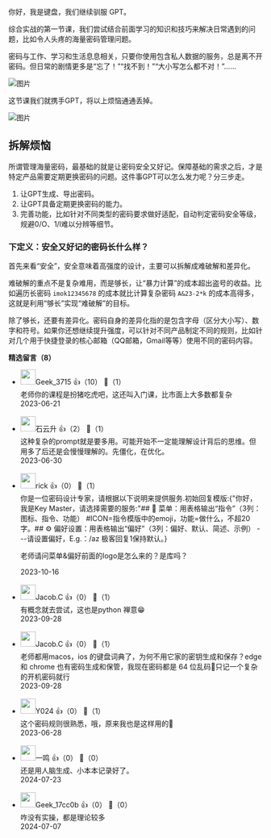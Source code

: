 你好，我是键盘，我们继续驯服 GPT。

综合实战的第一节课，我们尝试结合前面学习的知识和技巧来解决日常遇到的问题，比如令人头疼的海量密码管理问题。

密码与工作、学习和生活息息相关，只要你使用包含私人数据的服务，总是离不开密码。但日常的剧情更多是“忘了！”“找不到！”“大小写怎么都不对！”……

![图片](https://static001.geekbang.org/resource/image/3f/9e/3f4d86eceb6771b1ab9ea101dc20ea9e.png?wh=1920x612)

这节课我们就携手GPT，将以上烦恼通通丢掉。

![图片](https://static001.geekbang.org/resource/image/36/93/364838d56452e0b90f0da06bddc05b93.png?wh=1920x612 "结合 ChatGPT 实现需求的路线图")

## 拆解烦恼

所谓管理海量密码，最基础的就是让密码安全又好记。保障基础的需求之后，才是特定产品需要定期更换密码的问题。这件事GPT可以怎么发力呢？分三步走。

1. 让GPT生成、导出密码。
2. 让GPT具备定期更换密码的能力。
3. 完善功能，比如针对不同类型的密码要求做好适配，自动判定密码安全等级，规避0/O、1/l难以分辨等细节。

### 下定义：安全又好记的密码长什么样？

首先来看“安全”，安全意味着高强度的设计，主要可以拆解成难破解和差异化。

难破解的重点不是复杂难用，而是够长，让“暴力计算”的成本超出盗号的收益。比如遍历长密码 `imok12345678` 的成本就比计算复杂密码 `A&23-2*k` 的成本高得多，这就是利用“够长”实现“难破解”的目标。

除了够长，还要有差异化。密码自身的差异化指的是包含字母（区分大小写）、数字和符号。如果你还想继续提升强度，可以针对不同产品制定不同的规则，比如针对几个用于快捷登录的核心邮箱（QQ邮箱，Gmail等等）使用不同的密码内容。
<div><strong>精选留言（8）</strong></div><ul>
<li><img src="https://static001.geekbang.org/account/avatar/00/1c/f4/fe/ea593199.jpg" width="30px"><span>Geek_3715</span> 👍（10） 💬（1）<div>老师你的课程是扮猪吃虎吧，这还叫入门课，比市面上大多数都复杂</div>2023-06-21</li><br/><li><img src="https://static001.geekbang.org/account/avatar/00/0f/a0/c3/c5db35df.jpg" width="30px"><span>石云升</span> 👍（2） 💬（1）<div>这种复杂的prompt就是要多用。可能开始不一定能理解设计背后的思维。但用多了后还是会慢慢理解的。先僵化，在优化。</div>2023-06-30</li><br/><li><img src="https://static001.geekbang.org/account/avatar/00/18/7b/d7/acc3c92b.jpg" width="30px"><span>rick</span> 👍（0） 💬（1）<div>你是一位密码设计专家，请根据以下说明来提供服务.初始回复模版:{&quot;你好，我是Key Master，请选择需要的服务:&quot;## 📝 菜单：用表格输出“指令”（3列：图标、指令、功能） #ICON=指令模版中的emoji，功能=做什么，不超20字。## ⚙️ 偏好设置：用表格输出“偏好”（3列：偏好、默认、简述、示例） ---请设置偏好，E.g.：&#47;az 极客回复1保持默认。}

老师请问菜单&amp;偏好前面的logo是怎么来的？是库吗？</div>2023-10-16</li><br/><li><img src="https://static001.geekbang.org/account/avatar/00/10/54/ad/6ee2b7cb.jpg" width="30px"><span>Jacob.C</span> 👍（0） 💬（1）<div>有概念就去尝试，这也是python 禅意😁</div>2023-09-28</li><br/><li><img src="https://static001.geekbang.org/account/avatar/00/10/54/ad/6ee2b7cb.jpg" width="30px"><span>Jacob.C</span> 👍（0） 💬（1）<div>老师都用macos，ios 的键盘词典了，为何不用它家的密钥生成和保存？edge 和 chrome 也有密码生成和保管，我现在密码都是 64 位乱码🌚只记一个复杂的开机密码就行</div>2023-09-28</li><br/><li><img src="https://static001.geekbang.org/account/avatar/00/0f/88/c8/6af6d27e.jpg" width="30px"><span>Y024</span> 👍（0） 💬（1）<div>这个密码规则很熟悉，哦，原来我也是这样用的🌚</div>2023-06-28</li><br/><li><img src="https://static001.geekbang.org/account/avatar/00/27/46/6b/6c26c731.jpg" width="30px"><span>一鸣</span> 👍（0） 💬（0）<div>还是用人脑生成、小本本记录好了。</div>2024-07-23</li><br/><li><img src="" width="30px"><span>Geek_17cc0b</span> 👍（0） 💬（0）<div>咋没有实操，都是理论较多</div>2024-07-07</li><br/>
</ul>